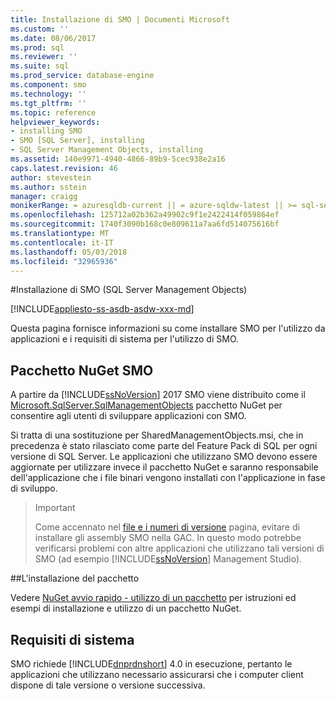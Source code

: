 ```yaml
---
title: Installazione di SMO | Documenti Microsoft
ms.custom: ''
ms.date: 08/06/2017
ms.prod: sql
ms.reviewer: ''
ms.suite: sql
ms.prod_service: database-engine
ms.component: smo
ms.technology: ''
ms.tgt_pltfrm: ''
ms.topic: reference
helpviewer_keywords:
- installing SMO
- SMO [SQL Server], installing
- SQL Server Management Objects, installing
ms.assetid: 140e9971-4940-4866-89b9-5cec938e2a16
caps.latest.revision: 46
author: stevestein
ms.author: sstein
manager: craigg
monikerRange: = azuresqldb-current || = azure-sqldw-latest || >= sql-server-2016 || = sqlallproducts-allversions
ms.openlocfilehash: 125712a02b362a49902c9f1e2422414f059864ef
ms.sourcegitcommit: 1740f3090b168c0e809611a7aa6fd514075616bf
ms.translationtype: MT
ms.contentlocale: it-IT
ms.lasthandoff: 05/03/2018
ms.locfileid: "32965936"
---
```

#<a name="installing-smo"></a>Installazione di SMO (SQL Server Management Objects)

[!INCLUDE[appliesto-ss-asdb-asdw-xxx-md](../../includes/appliesto-ss-asdb-asdw-xxx-md.md)]

Questa pagina fornisce informazioni su come installare SMO per l'utilizzo da applicazioni e i requisiti di sistema per l'utilizzo di SMO.

## <a name="smo-nuget-package"></a>Pacchetto NuGet SMO

A partire da [!INCLUDE[ssNoVersion](../../includes/ssnoversion-md.md)] 2017 SMO viene distribuito come il [Microsoft.SqlServer.SqlManagementObjects](https://www.nuget.org/packages/Microsoft.SqlServer.SqlManagementObjects) pacchetto NuGet per consentire agli utenti di sviluppare applicazioni con SMO.

Si tratta di una sostituzione per SharedManagementObjects.msi, che in precedenza è stato rilasciato come parte del Feature Pack di SQL per ogni versione di SQL Server. Le applicazioni che utilizzano SMO devono essere aggiornate per utilizzare invece il pacchetto NuGet e saranno responsabile dell'applicazione che i file binari vengono installati con l'applicazione in fase di sviluppo.

>>[!Important]
>>Come accennato nel [file e i numeri di versione](files-and-version-numbers.md) pagina, evitare di installare gli assembly SMO nella GAC. In questo modo potrebbe verificarsi problemi con altre applicazioni che utilizzano tali versioni di SMO (ad esempio [!INCLUDE[ssNoVersion](../../includes/ssnoversion-md.md)] Management Studio).

##<a name="installing-the-package"></a>L'installazione del pacchetto

Vedere [NuGet avvio rapido - utilizzo di un pacchetto](https://docs.microsoft.com/en-us/nuget/quickstart/use-a-package) per istruzioni ed esempi di installazione e utilizzo di un pacchetto NuGet. 
  
## <a name="system-requirements"></a>Requisiti di sistema
  
 SMO richiede [!INCLUDE[dnprdnshort](../../includes/dnprdnshort-md.md)] 4.0 in esecuzione, pertanto le applicazioni che utilizzano necessario assicurarsi che i computer client dispone di tale versione o versione successiva.
  
